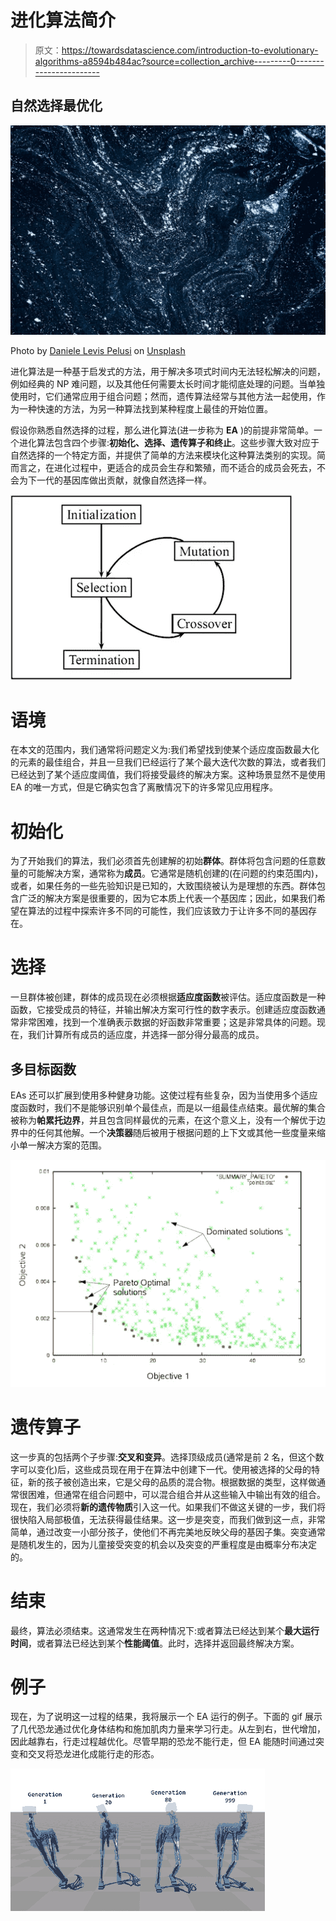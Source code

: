 # 进化算法简介

> 原文：<https://towardsdatascience.com/introduction-to-evolutionary-algorithms-a8594b484ac?source=collection_archive---------0----------------------->

## 自然选择最优化

![](img/99c89c79560e5ee7925dace7af720e34.png)

Photo by [Daniele Levis Pelusi](https://unsplash.com/@yogidan2012?utm_source=medium&utm_medium=referral) on [Unsplash](https://unsplash.com?utm_source=medium&utm_medium=referral)

进化算法是一种基于启发式的方法，用于解决多项式时间内无法轻松解决的问题，例如经典的 NP 难问题，以及其他任何需要太长时间才能彻底处理的问题。当单独使用时，它们通常应用于组合问题；然而，遗传算法经常与其他方法一起使用，作为一种快速的方法，为另一种算法找到某种程度上最佳的开始位置。

假设你熟悉自然选择的过程，那么进化算法(进一步称为 **EA** )的前提非常简单。一个进化算法包含四个步骤:**初始化、选择、遗传算子和终止**。这些步骤大致对应于自然选择的一个特定方面，并提供了简单的方法来模块化这种算法类别的实现。简而言之，在进化过程中，更适合的成员会生存和繁殖，而不适合的成员会死去，不会为下一代的基因库做出贡献，就像自然选择一样。

![](img/efecbc225529dc38ec06cd0023e3ae96.png)

# 语境

在本文的范围内，我们通常将问题定义为:我们希望找到使某个适应度函数最大化的元素的最佳组合，并且一旦我们已经运行了某个最大迭代次数的算法，或者我们已经达到了某个适应度阈值，我们将接受最终的解决方案。这种场景显然不是使用 EA 的唯一方式，但是它确实包含了离散情况下的许多常见应用程序。

# 初始化

为了开始我们的算法，我们必须首先创建解的初始**群体**。群体将包含问题的任意数量的可能解决方案，通常称为**成员**。它通常是随机创建的(在问题的约束范围内)，或者，如果任务的一些先验知识是已知的，大致围绕被认为是理想的东西。群体包含广泛的解决方案是很重要的，因为它本质上代表一个基因库；因此，如果我们希望在算法的过程中探索许多不同的可能性，我们应该致力于让许多不同的基因存在。

# 选择

一旦群体被创建，群体的成员现在必须根据**适应度函数**被评估。适应度函数是一种函数，它接受成员的特征，并输出解决方案可行性的数字表示。创建适应度函数通常非常困难，找到一个准确表示数据的好函数非常重要；这是非常具体的问题。现在，我们计算所有成员的适应度，并选择一部分得分最高的成员。

## **多目标函数**

EAs 还可以扩展到使用多种健身功能。这使过程有些复杂，因为当使用多个适应度函数时，我们不是能够识别单个最佳点，而是以一组最佳点结束。最优解的集合被称为**帕累托边界**，并且包含同样最优的元素，在这个意义上，没有一个解优于边界中的任何其他解。一个**决策器**随后被用于根据问题的上下文或其他一些度量来缩小单一解决方案的范围。

![](img/6f8ff7533a398c2d112b202c3d38bbf0.png)

# 遗传算子

这一步真的包括两个子步骤:**交叉和变异**。选择顶级成员(通常是前 2 名，但这个数字可以变化)后，这些成员现在用于在算法中创建下一代。使用被选择的父母的特征，新的孩子被创造出来，它是父母的品质的混合物。根据数据的类型，这样做通常很困难，但通常在组合问题中，可以混合组合并从这些输入中输出有效的组合。现在，我们必须将**新的遗传物质**引入这一代。如果我们不做这关键的一步，我们将很快陷入局部极值，无法获得最佳结果。这一步是突变，而我们做到这一点，非常简单，通过改变一小部分孩子，使他们不再完美地反映父母的基因子集。突变通常是随机发生的，因为儿童接受突变的机会以及突变的严重程度是由概率分布决定的。

# 结束

最终，算法必须结束。这通常发生在两种情况下:或者算法已经达到某个**最大运行时间**，或者算法已经达到某个**性能阈值**。此时，选择并返回最终解决方案。

# 例子

现在，为了说明这一过程的结果，我将展示一个 EA 运行的例子。下面的 gif 展示了几代恐龙通过优化身体结构和施加肌肉力量来学习行走。从左到右，世代增加，因此越靠右，行走过程越优化。尽管早期的恐龙不能行走，但 EA 能随时间通过突变和交叉将恐龙进化成能行走的形态。

![](img/bb06906796b009da016c9c07ff3e98d9.png)